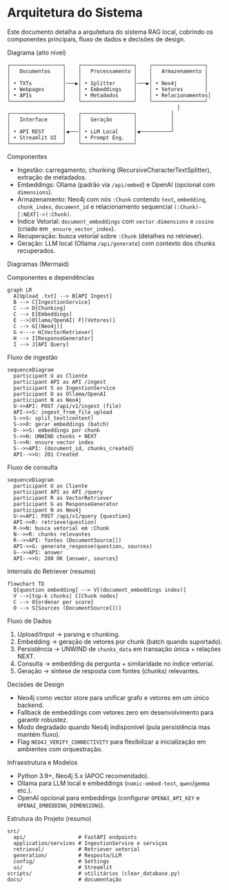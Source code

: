 # Arquitetura do Sistema

Este documento detalha a arquitetura do sistema RAG local, cobrindo os componentes principais, fluxo de dados e decisões de design.

Diagrama (alto nível)
```
┌─────────────────┐    ┌─────────────────┐    ┌─────────────────┐
│   Documentos    │    │   Processamento │    │   Armazenamento │
│                 │    │                 │    │                 │
│ • TXTs          │───▶│ • Splitter      │───▶│ • Neo4j         │
│ • Webpages      │    │ • Embeddings    │    │ • Vetores       │
│ • APIs          │    │ • Metadados     │    │ • Relacionamentos│
└─────────────────┘    └─────────────────┘    └─────────────────┘
                                                       │
┌─────────────────┐    ┌─────────────────┐           │
│   Interface     │    │   Geração       │           │
│                 │    │                 │           │
│ • API REST      │◀───│ • LLM Local     │◀──────────┘
│ • Streamlit UI  │    │ • Prompt Eng.   │
└─────────────────┘    └─────────────────┘
```

Componentes
- Ingestão: carregamento, chunking (RecursiveCharacterTextSplitter), extração de metadados.
- Embeddings: Ollama (padrão via `/api/embed`) e OpenAI (opcional com `dimensions`).
- Armazenamento: Neo4j com nós `:Chunk` contendo `text`, `embedding`, `chunk_index`, `document_id` e relacionamento sequencial `(:Chunk)-[:NEXT]->(:Chunk)`.
- Índice Vetorial: `document_embeddings` com `vector.dimensions` e `cosine` (criado em `_ensure_vector_index`).
- Recuperação: busca vetorial sobre `:Chunk` (detalhes no retriever).
- Geração: LLM local (Ollama `/api/generate`) com contexto dos chunks recuperados.

Diagramas (Mermaid)

Componentes e dependências
```mermaid
graph LR
  A[Upload .txt] --> B[API Ingest]
  B --> C[IngestionService]
  C --> D[Chunking]
  C --> E[Embeddings]
  E -->|Ollama/OpenAI| F[(Vetores)]
  C --> G[(Neo4j)]
  G <---> H[VectorRetriever]
  H --> I[ResponseGenerator]
  I --> J[API Query]
```

Fluxo de ingestão
```mermaid
sequenceDiagram
  participant U as Cliente
  participant API as API /ingest
  participant S as IngestionService
  participant O as Ollama/OpenAI
  participant N as Neo4j
  U->>API: POST /api/v1/ingest (file)
  API->>S: ingest_from_file_upload
  S->>S: split_text(content)
  S->>O: gerar embeddings (batch)
  O-->>S: embeddings por chunk
  S->>N: UNWIND chunks + NEXT
  S->>N: ensure vector index
  S-->>API: {document_id, chunks_created}
  API-->>U: 201 Created
```

Fluxo de consulta
```mermaid
sequenceDiagram
  participant U as Cliente
  participant API as API /query
  participant R as VectorRetriever
  participant G as ResponseGenerator
  participant N as Neo4j
  U->>API: POST /api/v1/query {question}
  API->>R: retrieve(question)
  R->>N: busca vetorial em :Chunk
  N-->>R: chunks relevantes
  R-->>API: fontes (DocumentSource[])
  API->>G: generate_response(question, sources)
  G-->>API: answer
  API-->>U: 200 OK {answer, sources}
```

Internals do Retriever (resumo)
```mermaid
flowchart TD
  Q[question embedding] --> V[(document_embeddings index)]
  V -->|top-k chunks| C[Chunk nodes]
  C --> O{ordenar por score}
  O --> S[Sources (DocumentSource[])]
```

Fluxo de Dados
1) Upload/Input → parsing e chunking.
2) Embedding → geração de vetores por chunk (batch quando suportado).
3) Persistência → UNWIND de `chunks_data` em transação única + relações NEXT.
4) Consulta → embedding da pergunta + similaridade no índice vetorial.
5) Geração → síntese de resposta com fontes (chunks) relevantes.

Decisões de Design
- Neo4j como vector store para unificar grafo e vetores em um único backend.
- Fallback de embeddings com vetores zero em desenvolvimento para garantir robustez.
- Modo degradado quando Neo4j indisponível (pula persistência mas mantém fluxo).
- Flag `NEO4J_VERIFY_CONNECTIVITY` para flexibilizar a inicialização em ambientes com orquestração.

Infraestrutura e Modelos
- Python 3.9+, Neo4j 5.x (APOC recomendado).
- Ollama para LLM local e embeddings (`nomic-embed-text`, `qwen`/`gemma` etc.).
- OpenAI opcional para embeddings (configurar `OPENAI_API_KEY` e `OPENAI_EMBEDDING_DIMENSIONS`).

Estrutura do Projeto (resumo)
```
src/
  api/                 # FastAPI endpoints
  application/services # IngestionService e serviços
  retrieval/           # Retriever vetorial
  generation/          # Resposta/LLM
  config/              # Settings
  ui/                  # Streamlit
scripts/               # utilitários (clear_database.py)
docs/                  # documentação
```
